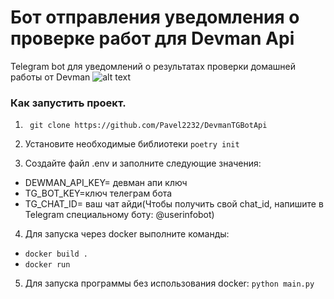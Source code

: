 # Бот отправления уведомления о проверке работ для Devman Api
Telegram bot для уведомлений о результатах  проверки домашней работы  от Devman 
![alt text](https://s164vla.storage.yandex.net/rdisk/c99f1b04ae9e6ca4a0f42bbf3e75c4ea2db1e86ec6887ef8df3c25b7fcf801c7/648b284a/yjISQgrXm8ieWICpfEzSDn8S0CCvgU_IFXGKtDGQpFQ5Hl1VnXeFNvB3VpUXRu278ra8b9mIBGnTI5-jO9qshw==?uid=0&filename=Screenshot_20230615_135206.jpg&disposition=inline&hash=&limit=0&content_type=image%2Fjpeg&owner_uid=0&fsize=815557&hid=e58cf0d4e32ab2f8f8648ad6eb99940b&media_type=image&tknv=v2&etag=f670c485121abf8f902806a0f2394acc&rtoken=LyVXze3AcRUl&force_default=no&ycrid=na-1cd707f101a40fd649786e51638daf62-downloader13f&ts=5fe2c5f832680&s=92d6d8ee2d8d96ef6afff29724f28343781639c76ebaa56d4d9b1d31df5e7397&pb=U2FsdGVkX1_Meeclx_j7n4xdbssforK5lurLAocSRJ9thrmWTK12JDx0iLEATj7aG_GzeHh60zVuQJ-gGRbHPn64TWoxhGlNo_GC4T-Bm6o)
### Как запустить проект.
1. ``` git clone https://github.com/Pavel2232/DevmanTGBotApi```

2. Установите необходимые библиотеки  ```poetry init```

3. Создайте файл .env и заполните следующие значения:
* DEWMAN_API_KEY= девман апи ключ 
* TG_BOT_KEY=ключ телеграм бота 
* TG_CHAT_ID= ваш чат айди(Чтобы получить свой chat_id, напишите в Telegram специальному боту: @userinfobot)

4. Для запуска через docker выполните команды:
- ```docker build . ```
- ```docker run ```


5. Для запуска программы  без использования docker:
```python main.py```